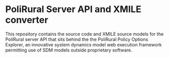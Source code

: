 # PoliRural Server API and XMILE converter

This repository contains the source code and XMILE source models for the PoliRural server API that sits behind the the PoliRural Policy Options Explorer, an innovative system dynamics model web execution framework permitting use of SDM models outside proprietary software.

